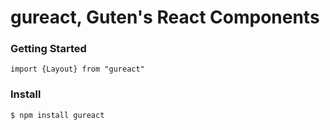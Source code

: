 gureact, Guten's React Components
==================================

### Getting Started

```
import {Layout} from "gureact"
```

### Install

```
$ npm install gureact
```


